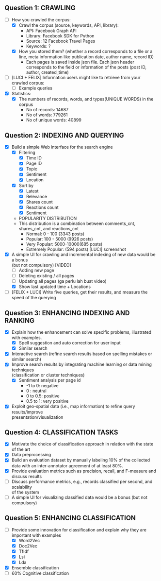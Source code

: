 ## Question 1: CRAWLING
- [ ] How you crawled the corpus:
  - [X] Crawl the corpus (source, keywords, API, library): 
    - API: Facebook Graph API 
    - Library: Facebook SDK for Python 
    - Source: 12 Facebook Travel Pages
    - Keywords: ? 
  - [X] How you stored them? (whether a record corresponds to a file or a line, meta information like publication date, author 
  name, record ID)
    - Each pages is saved inside json file. Each json header corresponds to the field or information of the posts (post ID,  
    author, created_time)
- [ ] [LUCI + FELIX] Information users might like to retrieve from your crawled corpus:
  - [ ] Example queries
- [X] Statistics:
  - [X] The numbers of records, words, and types(UNIQUE WORDS) in the corpus
    - No of records: 14687
    - No of words: 779261
    - No of unique words: 40899
## Question 2: INDEXING AND QUERYING
- [X] Build a simple Web interface for the search engine
  - [X] Filtering
    - [X] Time ID
    - [X] Page ID
    - [X] Topic
    - [X] Sentiment
    - [X] Location
  - [X] Sort by
    - [X] Latest
    - [X] Relevance
    - [X] Shares count
    - [X] Reactions count
    - [X] Sentiment 
  - POPULARITY DISTRIBUTION
  - This distribution is a combination between comments_cnt, shares_cnt, and reactions_cnt
    - Normal: 0 - 100 (3343 posts)
    - Popular: 100 - 5000 (9926 posts)
    - Very Popular: 5000-10000(685 posts)
    - Extremely Popular: (594 posts)
 [LUCI] screenshot
- [X] A simple UI for crawling and incremental indexing of new data would be a bonus  
(but not compulsory) [VIDEO]
  - [ ] Adding new page
  - [ ] Deleting existing / all pages
  - [ ] Updating all pages (ga perlu lah buat video)
  - [X] Show last updated time + Locations
- [ ] [FELIX + LUCI] Write five queries, get their results, and measure the speed of the querying

## Question 3: ENHANCING INDEXING AND RANKING
- [X] Explain how the enhancement can solve specific problems, illustrated with examples.
  - [X] Spell suggestion and auto correction for user input
  - [X] Similar search
- [X] Interactive search (refine search results based on spelling mistakes or similar search)
- [X] Improve search results by integrating machine learning or data mining techniques  
(classification or cluster techniques)
  - [X] Sentiment analysis per page id
    - -1 to 0: negative
    -  0 : neutral
    - 0 to 0.5: positive
    - 0.5 to 1: very positive
- [X] Exploit geo-spatial data (i.e., map information) to refine query results/improve  
presentation/visualization 

## Question 4: CLASSIFICATION TASKS
- [X] Motivate the choice of classification approach in relation with the state of the art
- [X] Data preprocessing
- [X] Build an evaluation dataset by manually labeling 10% of the collected data with an 
inter-annotator agreement of at least 80%.
- [X] Provide evaluation metrics such as precision, recall, and F-measure and discuss results
- [ ] Discuss performance metrics, e.g., records classified per second, and scalability  
of the system
- [ ] A simple UI for visualizing classified data would be a bonus (but not compulsory)

## Question 5: ENHANCING CLASSIFICATION
- [ ] Provide some innovation for classification and explain why they are important with   examples
  - [X] Word2Vec
  - [X] Doc2Vec
  - [X] TfIdf
  - [X] Lsi
  - [X] Lda
- [X] Ensemble classification
- [ ] 60% Cognitive classification

